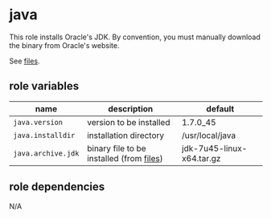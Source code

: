 # java 

This role installs Oracle's JDK. By convention, you must manually download the binary from Oracle's website.

See [files](https://github.com/pinterb/bootstrap/tree/master/provisioning/ansible/roles/java/files).

## role variables

|name|description|default|
|----|-----------|-------|
|`java.version`|version to be installed|1.7.0_45|
|`java.installdir`|installation directory|/usr/local/java|
|`java.archive.jdk`|binary file to be installed (from [files](https://github.com/pinterb/bootstrap/tree/master/provisioning/ansible/roles/java/files))|jdk-7u45-linux-x64.tar.gz|

## role dependencies

N/A
